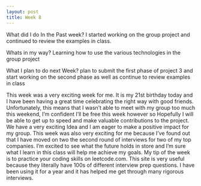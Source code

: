 ```yaml
---
layout: post
title: Week 8
---
```


What did I do In the Past week?
I started working on the group project and continued to review the examples in class. 

Whats in my way?
Learning how to use the various technologies in the group project

What I plan to do next Week?
plan to submit the first phase of project 3 and start working on the second phase as well as continue to review examples in class 

This week was a very exciting week for me. It is my 21st birthday today and I have been having a great time celebrating the right way with good friends. Unfortunately, this means that I wasn’t able to meet with my group too much this weekend, I’m confident I’ll be free this week however so Hopefully I will be able to get up to speed and make valuable contributions to the project. We have a very exciting Idea and I am eager to make a positive impact for my group. This week was also very exciting for me because I’ve found out that I have moved on two the second round of interviews for two of my top companies.  I’m excited to see what the future holds in store and I’m sure what I learn in this class will help me achieve my goals. My tip of the week is to practice your coding skills on leetcode.com. This site is very useful because they literally have 100s of different interview prep questions. I have been using it for a year and it has helped me get through many rigorous interviews.
